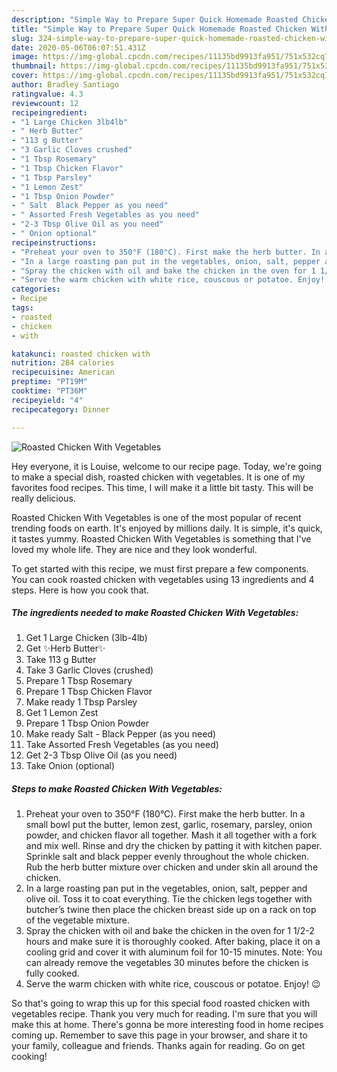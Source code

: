 ```yaml
---
description: "Simple Way to Prepare Super Quick Homemade Roasted Chicken With Vegetables"
title: "Simple Way to Prepare Super Quick Homemade Roasted Chicken With Vegetables"
slug: 324-simple-way-to-prepare-super-quick-homemade-roasted-chicken-with-vegetables
date: 2020-05-06T06:07:51.431Z
image: https://img-global.cpcdn.com/recipes/11135bd9913fa951/751x532cq70/roasted-chicken-with-vegetables-recipe-main-photo.jpg
thumbnail: https://img-global.cpcdn.com/recipes/11135bd9913fa951/751x532cq70/roasted-chicken-with-vegetables-recipe-main-photo.jpg
cover: https://img-global.cpcdn.com/recipes/11135bd9913fa951/751x532cq70/roasted-chicken-with-vegetables-recipe-main-photo.jpg
author: Bradley Santiago
ratingvalue: 4.3
reviewcount: 12
recipeingredient:
- "1 Large Chicken 3lb4lb"
- " Herb Butter"
- "113 g Butter"
- "3 Garlic Cloves crushed"
- "1 Tbsp Rosemary"
- "1 Tbsp Chicken Flavor"
- "1 Tbsp Parsley"
- "1 Lemon Zest"
- "1 Tbsp Onion Powder"
- " Salt  Black Pepper as you need"
- " Assorted Fresh Vegetables as you need"
- "2-3 Tbsp Olive Oil as you need"
- " Onion optional"
recipeinstructions:
- "Preheat your oven to 350°F (180°C). First make the herb butter. In a small bowl put the butter, lemon zest, garlic, rosemary, parsley, onion powder, and chicken flavor all together. Mash it all together with a fork and mix well. Rinse and dry the chicken by patting it with kitchen paper. Sprinkle salt and black pepper evenly throughout the whole chicken. Rub the herb butter mixture over chicken and under skin all around the chicken."
- "In a large roasting pan put in the vegetables, onion, salt, pepper and olive oil. Toss it to coat everything. Tie the chicken legs together with butcher’s twine then place the chicken breast side up on a rack on top of the vegetable mixture."
- "Spray the chicken with oil and bake the chicken in the oven for 1 1/2-2 hours and make sure it is thoroughly cooked. After baking, place it on a cooling grid and cover it with aluminum foil for 10-15 minutes. Note: You can already remove the vegetables 30 minutes before the chicken is fully cooked."
- "Serve the warm chicken with white rice, couscous or potatoe. Enjoy! 😉"
categories:
- Recipe
tags:
- roasted
- chicken
- with

katakunci: roasted chicken with 
nutrition: 284 calories
recipecuisine: American
preptime: "PT19M"
cooktime: "PT36M"
recipeyield: "4"
recipecategory: Dinner

---
```



![Roasted Chicken With Vegetables](https://img-global.cpcdn.com/recipes/11135bd9913fa951/751x532cq70/roasted-chicken-with-vegetables-recipe-main-photo.jpg)

Hey everyone, it is Louise, welcome to our recipe page. Today, we're going to make a special dish, roasted chicken with vegetables. It is one of my favorites food recipes. This time, I will make it a little bit tasty. This will be really delicious.



Roasted Chicken With Vegetables is one of the most popular of recent trending foods on earth. It's enjoyed by millions daily. It is simple, it's quick, it tastes yummy. Roasted Chicken With Vegetables is something that I've loved my whole life. They are nice and they look wonderful.


To get started with this recipe, we must first prepare a few components. You can cook roasted chicken with vegetables using 13 ingredients and 4 steps. Here is how you cook that.

##### The ingredients needed to make Roasted Chicken With Vegetables:

1. Get 1 Large Chicken (3lb-4lb)
1. Get  ✨Herb Butter✨
1. Take 113 g Butter
1. Take 3 Garlic Cloves (crushed)
1. Prepare 1 Tbsp Rosemary
1. Prepare 1 Tbsp Chicken Flavor
1. Make ready 1 Tbsp Parsley
1. Get 1 Lemon Zest
1. Prepare 1 Tbsp Onion Powder
1. Make ready  Salt - Black Pepper (as you need)
1. Take  Assorted Fresh Vegetables (as you need)
1. Get 2-3 Tbsp Olive Oil (as you need)
1. Take  Onion (optional)




##### Steps to make Roasted Chicken With Vegetables:

1. Preheat your oven to 350°F (180°C). First make the herb butter. In a small bowl put the butter, lemon zest, garlic, rosemary, parsley, onion powder, and chicken flavor all together. Mash it all together with a fork and mix well. Rinse and dry the chicken by patting it with kitchen paper. Sprinkle salt and black pepper evenly throughout the whole chicken. Rub the herb butter mixture over chicken and under skin all around the chicken.
1. In a large roasting pan put in the vegetables, onion, salt, pepper and olive oil. Toss it to coat everything. Tie the chicken legs together with butcher’s twine then place the chicken breast side up on a rack on top of the vegetable mixture.
1. Spray the chicken with oil and bake the chicken in the oven for 1 1/2-2 hours and make sure it is thoroughly cooked. After baking, place it on a cooling grid and cover it with aluminum foil for 10-15 minutes. Note: You can already remove the vegetables 30 minutes before the chicken is fully cooked.
1. Serve the warm chicken with white rice, couscous or potatoe. Enjoy! 😉




So that's going to wrap this up for this special food roasted chicken with vegetables recipe. Thank you very much for reading. I'm sure that you will make this at home. There's gonna be more interesting food in home recipes coming up. Remember to save this page in your browser, and share it to your family, colleague and friends. Thanks again for reading. Go on get cooking!
